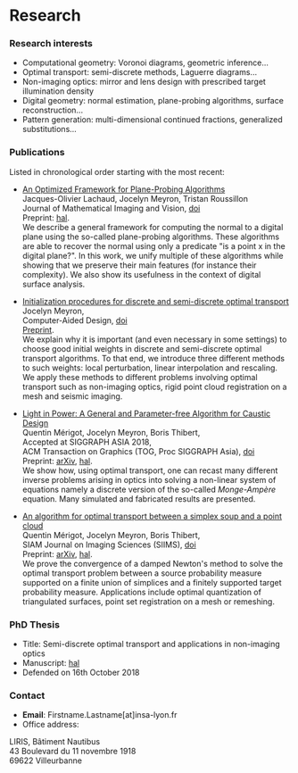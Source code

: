 # Research

### Research interests

- Computational geometry: Voronoi diagrams, geometric inference...
- Optimal transport: semi-discrete methods, Laguerre diagrams...
- Non-imaging optics: mirror and lens design with prescribed target illumination density
- Digital geometry: normal estimation, plane-probing algorithms, surface reconstruction...
- Pattern generation: multi-dimensional continued fractions, generalized substitutions...

### Publications

Listed in chronological order starting with the most recent:

- [An Optimized Framework for Plane-Probing Algorithms](https://link.springer.com/article/10.1007%2Fs10851-020-00965-6)  
Jacques-Olivier Lachaud, Jocelyn Meyron, Tristan Roussillon  
Journal of Mathematical Imaging and Vision, [doi](https://doi.org/10.1007/s10851-020-00965-6)  
Preprint: [hal](https://hal.archives-ouvertes.fr/hal-02879784/file/2020JMIV.pdf).  
We describe a general framework for computing the normal to a digital plane using the so-called plane-probing algorithms. These algorithms are able to recover the normal using only a predicate "is a point x in the digital plane?". In this work, we unify multiple of these algorithms while showing that we preserve their main features (for instance their complexity). We also show its usefulness in the context of digital surface analysis.

- [Initialization procedures for discrete and semi-discrete optimal transport](https://www.sciencedirect.com/science/article/pii/S0010448519301770)  
Jocelyn Meyron,  
Computer-Aided Design, [doi](https://doi.org/10.1016/j.cad.2019.05.037)  
[Preprint](/assets/articles/2019_initialization_ot.pdf).  
We explain why it is important (and even necessary in some settings) to choose good initial weights in discrete and semi-discrete optimal transport algorithms. To that end, we introduce three different methods to such weights: local perturbation, linear interpolation and rescaling. We apply these methods to different problems involving optimal transport such as non-imaging optics, rigid point cloud registration on a mesh and seismic imaging.

- [Light in Power: A General and Parameter-free Algorithm for Caustic Design](https://dl.acm.org/citation.cfm?doid=3272127.3275056)  
Quentin Mérigot, Jocelyn Meyron, Boris Thibert,  
Accepted at SIGGRAPH ASIA 2018,  
ACM Transaction on Graphics (TOG, Proc SIGGRAPH Asia), [doi](https://doi.org/10.1145/3272127.3275056)  
Preprint: [arXiv](https://arxiv.org/abs/1708.04820), [hal](https://hal.archives-ouvertes.fr/hal-01570739).  
We show how, using optimal transport, one can recast many different inverse problems arising in optics into solving a non-linear system of equations namely a discrete version of the so-called *Monge-Ampère* equation. Many simulated and fabricated results are presented.

- [An algorithm for optimal transport between a simplex soup and a point cloud](https://epubs.siam.org/doi/abs/10.1137/17M1137486)  
Quentin Mérigot, Jocelyn Meyron, Boris Thibert,  
SIAM Journal on Imaging Sciences (SIIMS), [doi](https://doi.org/10.1137/17M1137486)   
Preprint: [arXiv](https://arxiv.org/abs/1707.01337), [hal](https://hal.archives-ouvertes.fr/hal-01556544).  
We prove the convergence of a damped Newton's method to solve the optimal transport problem between a source probability measure supported on a finite union of simplices and a finitely supported target probability measure.  Applications include optimal quantization of triangulated surfaces, point set registration on a mesh or remeshing.

### PhD Thesis

- Title: Semi-discrete optimal transport and applications in non-imaging optics
- Manuscript: [hal](https://hal.archives-ouvertes.fr/tel-02135220)
- Defended on 16th October 2018

### Contact

- **Email**: Firstname.Lastname[at]insa-lyon.fr
- Office address:

LIRIS, Bâtiment Nautibus  
43 Boulevard du 11 novembre 1918  
69622 Villeurbanne

